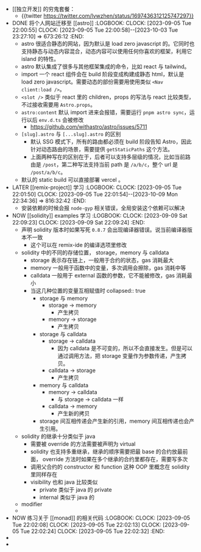- [[独立开发]] 的穷鬼套餐：
	- {{twitter https://twitter.com/lvwzhen/status/1697436312125747297}}
- DONE 将个人网站迁移至 [[astro]]
  :LOGBOOK:
  CLOCK: [2023-09-05 Tue 22:00:55]
  CLOCK: [2023-09-05 Tue 22:00:58]--[2023-10-03 Tue 23:27:10] =>  673:26:12
  :END:
	- astro 很适合静态的网站，因为默认是 load zero javascript 的。它同时也支持静态与动态内容混合，动态内容可以使用任何你喜欢的框架，利用它 island 的特性。
	- astro 默认集成了很多与其他框架集成的命令，比如 react 与 tailwind。
	- import 一个 react 组件会在 build 阶段变成构建成静态 html，默认是 load zero javascript。需要动态的部份需要用使用类似 `<Nav client:load />`。
	- `<slot />` 类似于 react 里的 children，props 的写法与 react 比较类型，不过接收需要用 `Astro.props`。
	- `astro:content` 默认 import 进来会报错，需要运行 `pnpm astro sync`，运行以后 `env.d.ts` 会被修改
		- https://github.com/withastro/astro/issues/5711
	- `[slug].astro` 与 `[...slug].astro` 的区别
		- 默认 SSG 模式下，所有的路由都必须在 build 阶段告知 Astro，因此针对动态路由的场景，需要提供 `getStaticPaths` 这个方法。
		- 上面两种写在的区别在于，后者可以支持多层级的情况，比如当前路由是 `/post`，第二种写法支持当前 path 是 `/a/b/c`，整个 url 是 `/post/a/b/c`。
	- 默认的 static build 可以直接部署 vercel 。
- LATER [[remix-project]] 学习
  :LOGBOOK:
  CLOCK: [2023-09-05 Tue 22:01:50]
  CLOCK: [2023-09-05 Tue 22:01:54]--[2023-10-09 Mon 22:34:36] =>  816:32:42
  :END:
	- 安装依赖的时候会报 `node-gyp` 相关错误，全局安装这个依赖可以解决
- NOW [[solidity]] examples 学习
  :LOGBOOK:
  CLOCK: [2023-09-09 Sat 22:09:23]
  CLOCK: [2023-09-09 Sat 22:09:24]
  :END:
	- 声明 solidity 版本时如果写死 `0.8.7` 会出现编译器错误。说当前编译器版本不一致
		- 这个可以在 remix-ide 的编译选项里修改
	- solidity 中的不同的存储位置， storage，memory 与 calldata
		- storage 表示存在链上，一般用于合约的状态，gas 消耗最大
		- memory 一般用于函数中的变量，多次调用会擦除，gas 消耗中等
		- calldata 一般用于 external 函数的参数，它不能被修改，gas 消耗最小
		- 当这几种位置的变量互相赋值时
		  collapsed:: true
			- storage 与 memory
				- storage -> memory
					- 产生拷贝
				- memory -> storage
					- 产生拷贝
			- storage 与 calldata
				- storage -> calldata
					- 因为 calldata 是不可变的，所以不会直接发生。但是可以通过调用方法，把 storage 变量作为参数传递，产生拷贝。
				- calldata -> storage
					- 产生拷贝
			- memory 与 calldata
				- memory -> calldata
					- 与 storage -> calldata 一样
				- calldata -> memory
					- 产生新的拷贝
			- storage 间互相传递会产生新的引用，memory 间互相传递也会产生引用。
	- solidity 的继承十分类似于 java
		- 需要被 override 的方法需要被声明为 virtual
		- solidity 也支持多重继承，继承的顺序需要把最 base 的合约放最前面， override 方法时如果在多个继承的合约里都存在，需要写多次
		- 调用父合约的 constructor 和 function 这种 OOP 里概念在 solidity 里同样存在
		- visibility 也和 java 比较类似
			- private 类似于 java 的 private
			- internal 类似于 java 的
	- modifier
	-
- NOW 练习关于 [[monad]] 的相关代码
  :LOGBOOK:
  CLOCK: [2023-09-05 Tue 22:02:08]
  CLOCK: [2023-09-05 Tue 22:02:13]
  CLOCK: [2023-09-05 Tue 22:02:24]
  CLOCK: [2023-09-05 Tue 22:02:32]
  :END:
-
-